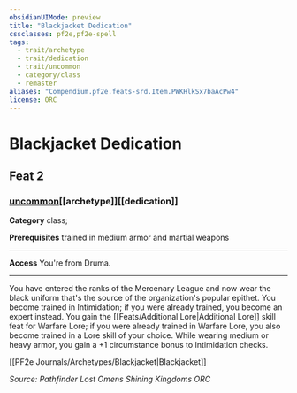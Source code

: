 ```yaml
---
obsidianUIMode: preview
title: "Blackjacket Dedication"
cssclasses: pf2e,pf2e-spell
tags:
  - trait/archetype
  - trait/dedication
  - trait/uncommon
  - category/class
  - remaster
aliases: "Compendium.pf2e.feats-srd.Item.PWKHlkSx7baAcPw4"
license: ORC
---
```

# Blackjacket Dedication
## Feat 2
### [uncommon](uncommon "Uncommon Rarity Trait")[[archetype]][[dedication]]

**Category** class; 



**Prerequisites** trained in medium armor and martial weapons
* * *
**Access** You're from Druma.

* * *

You have entered the ranks of the Mercenary League and now wear the black uniform that's the source of the organization's popular epithet. You become trained in Intimidation; if you were already trained, you become an expert instead. You gain the [[Feats/Additional Lore|Additional Lore]] skill feat for Warfare Lore; if you were already trained in Warfare Lore, you also become trained in a Lore skill of your choice. While wearing medium or heavy armor, you gain a +1 circumstance bonus to Intimidation checks.

[[PF2e Journals/Archetypes/Blackjacket|Blackjacket]]

*Source: Pathfinder Lost Omens Shining Kingdoms*
*ORC*